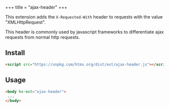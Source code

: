 +++
title = "ajax-header"
+++

This extension adds the `X-Requested-With` header to requests with the value "XMLHttpRequest".

This header is commonly used by javascript frameworks to differentiate ajax requests from normal http requests.

## Install

```html
<script src="https://unpkg.com/htmx.org/dist/ext/ajax-header.js"></script>
```

## Usage

```html
<body hx-ext="ajax-header">
 ...
</body>
```
